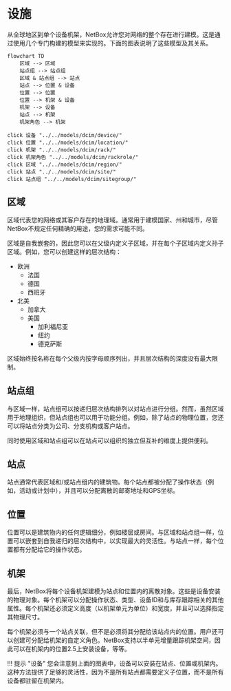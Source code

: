 # 设施

从全球地区到单个设备机架，NetBox允许您对网络的整个存在进行建模。这是通过使用几个专门构建的模型来实现的。下面的图表说明了这些模型及其关系。

```mermaid
flowchart TD
    区域 --> 区域
    站点组 --> 站点组
    区域 & 站点组 --> 站点
    站点 --> 位置 & 设备
    位置 --> 位置
    位置 --> 机架 & 设备
    机架 --> 设备
    站点 --> 机架
    机架角色 --> 机架

click 设备 "../../models/dcim/device/"
click 位置 "../../models/dcim/location/"
click 机架 "../../models/dcim/rack/"
click 机架角色 "../../models/dcim/rackrole/"
click 区域 "../../models/dcim/region/"
click 站点 "../../models/dcim/site/"
click 站点组 "../../models/dcim/sitegroup/"
```

## 区域

区域代表您的网络或其客户存在的地理域。通常用于建模国家、州和城市，尽管NetBox不规定任何精确的用途，您的需求可能不同。

区域是自我嵌套的，因此您可以在父级内定义子区域，并在每个子区域内定义孙子区域。例如，您可以创建这样的层次结构：

* 欧洲
    * 法国
    * 德国
    * 西班牙
* 北美
    * 加拿大
    * 美国
        * 加利福尼亚
        * 纽约
        * 德克萨斯

区域始终按名称在每个父级内按字母顺序列出，并且层次结构的深度没有最大限制。

## 站点组

与区域一样，站点组可以按递归层次结构排列以对站点进行分组。然而，虽然区域用于地理组织，但站点组也可以用于功能分组。例如，除了站点的物理位置，您还可以将站点分类为公司、分支机构或客户站点。

同时使用区域和站点组可以在站点可以组织的独立但互补的维度上提供便利。

## 站点

站点通常代表区域和/或站点组内的建筑物。每个站点都被分配了操作状态（例如，活动或计划中），并且可以分配离散的邮寄地址和GPS坐标。

## 位置

位置可以是建筑物内的任何逻辑细分，例如楼层或房间。与区域和站点组一样，位置可以嵌套到自我递归的层次结构中，以实现最大的灵活性。与站点一样，每个位置都有分配给它的操作状态。

## 机架

最后，NetBox将每个设备机架建模为站点和位置内的离散对象。这些是设备安装的物理对象。每个机架可以分配操作状态、类型、设备ID和与库存跟踪相关的其他属性。每个机架还必须定义高度（以机架单元为单位）和宽度，并且可以选择指定其物理尺寸。

每个机架必须与一个站点关联，但不是必须将其分配给该站点内的位置。用户还可以创建可分配给机架的自定义角色。NetBox支持以半单元增量跟踪机架空间，因此可以在机架内的位置2.5上安装设备，等等。

!!! 提示 "设备"
    您会注意到上面的图表中，设备可以安装在站点、位置或机架内。这种方法提供了足够的灵活性，因为不是所有站点都需要定义子位置，而不是所有设备都驻留在机架内。